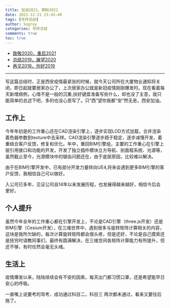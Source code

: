 ```yaml
---
title: 加油2021，期盼2022
date: 2021-12-21 23:43:49
tags: [年终总结]
author: Sogrey
categories: 年终总结
comments: true
toc: true
---
```



- [致敬2020，重启2021](https://sogrey.top/article/2021-2022/)
- [总结2019，展望2020](https://sogrey.top/article/zj2019-zw2020/)
- [再见2018，你好2019](https://sogrey.top/article/%E5%86%8D%E8%A7%812018%EF%BC%8C%E4%BD%A0%E5%A5%BD2019/)

----

写这篇总结时，正是西安疫情最紧张的时候，就今天公司所在大厦物业通知将关闭，即日起就要居家办公了，上次居家办公就是新冠疫情刚刚爆发时。现在看着每天新增病例，心情不是一般的沉重,扶好键盘准备写些什么，却也没了主意，就只能简单的总述下吧，多的也没心思写了。只“西”望你我都“安”然无恙，西安加油。


<!--more-->
## 工作上
今年年初是的工作重心还在CAD渲染引擎上，逐步实现LOD方式加载，合并渲染着色器参数到texture中去采样。CAD渲染引擎逐步趋于稳定，逐步减慢开发，着重结合客户反馈，修复和优化。年中，重回BIM引擎组，主要的工作重心在引擎上层引用接口和功能的开发，开发了独立插件模块立方导航、剖面框系统、光源等，虽然截止至今，光源模块中的锯齿问题还在，由于底层原因，比较难以解决。

由于在BIM引擎开发中，已有部分开发力量转向UE4,将来会遇到更多BIM引擎的客户反馈，我相信自己可以做好。

入公司已多年，见证公司自14年以来发展历程，也发展得越来越好，相信今后会更好。
## 个人提升
虽然今年全年的工作重心都在引擎开发上，不论是CAD引擎（three.js开发）还是BIM引擎（Cesium开发），在三维世界中，遇到很多与旋转矩阵计算相关的内容，这块是我所欠缺的，每次计算旋转矩阵都会很头疼，但是还好，不论是自己摸索还是技穷时请教同事们，最终有圆满解决，在三维空间各矩阵计算能力有所提升，但还不够，有时任然会毫无头绪。
## 生活上

疫情爆发以来，陆陆续续会有不安的因素，每天出门都习惯口罩，还是希望能早日安心的呼吸。

一直嘴上说要考的驾考，成功通过科目二，科目三 两次都未通过，看来又要往后拖了。
